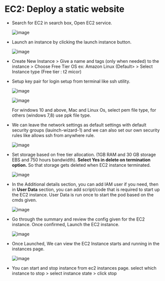 # EC2: Deploy a static website
  - Search for EC2 in search box, Open EC2 service.
    
     ![image](https://github.com/user-attachments/assets/a081a410-01aa-4e1a-b190-c536e58a6f01)
  
  - Launch an instance by clicking the launch instance button.

      ![image](https://github.com/user-attachments/assets/8552478e-cac5-43d1-96b6-551abe828c2f)

  - Create New Instance > Give a name and tags (only when needed) to the instance > Choose Free Tier OS ex: Amazon Linux (Default> >  Select Instance type (Free tier : t2 micor)
  - Setup key pair for login setup from terminal like ssh utility.

      ![image](https://github.com/user-attachments/assets/07a8da4e-0d8d-42ed-ab19-834d4f954b9e)

      ![image](https://github.com/user-attachments/assets/124b7f52-0842-4aa5-998a-0ad5eea320e6)

    For windows 10 and above, Mac and Linux Os, select pem file type, for others (windows 7,8) use ppk file type.

  - We can leave the network settings as default settings with default security groups (lauinch-wizard-1) and we can also set our own security rules like allows ssh from anywhere rule.

      ![image](https://github.com/user-attachments/assets/ef522a21-6046-4b7f-99e7-be0f0b6a2af1)
  
  - Set storage based on free tier allocation.  (1GB RAM and 30  GB storage EBS and 750 hours bandwidth). **Select Yes in delete on termination option.** So that storage gets deleted when EC2 instance terminated.

      ![image](https://github.com/user-attachments/assets/686fe8a9-3146-4369-bd50-9c3cd51fba92)

  - In the Additional details section, you can add IAM user if you need, then in **User Data** section, you can add script/code that is required to start up the EC2 instance. User Data is run once to start the pod based on the cmds given.

      ![image](https://github.com/user-attachments/assets/eb228101-de57-455d-822b-c4fee67ece66)

  - Go through the summary and review the config given for the EC2 instance. Once confirmed, Launch the EC2 instance.

      ![image](https://github.com/user-attachments/assets/1a176769-d5f2-4c7c-8081-d2ccc992a382)

  - Once Launched, We can view the EC2 Instance starts and running in the instances page.

      ![image](https://github.com/user-attachments/assets/3492f368-e1dc-4dd1-8e00-02fc2af10ea0)

  - You can start and stop instance from ec2 instances page. select which instance to stop > select instance state > click stop
    


